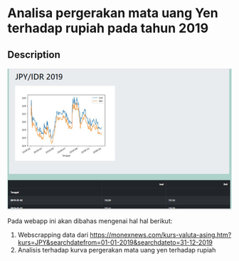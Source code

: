 # Analisa pergerakan mata uang Yen terhadap rupiah pada tahun 2019

## Description

![](yen.jpg)

Pada webapp ini akan dibahas mengenai hal hal berikut:
1. Webscrapping data dari https://monexnews.com/kurs-valuta-asing.htm?kurs=JPY&searchdatefrom=01-01-2019&searchdateto=31-12-2019
2. Analisis terhadap kurva pergerakan mata uang yen terhadap rupiah 
